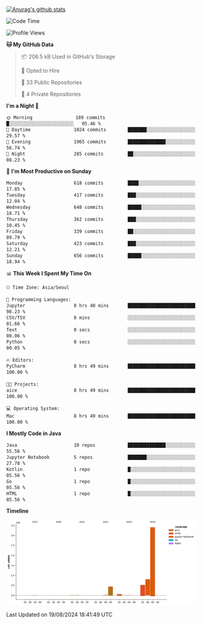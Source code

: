 [![Anurag's github stats](https://github-readme-stats.vercel.app/api?username=hajubal)](https://github.com/anuraghazra/github-readme-stats)

<!--START_SECTION:waka-->
![Code Time](http://img.shields.io/badge/Code%20Time-111%20hrs%2032%20mins-blue)

![Profile Views](http://img.shields.io/badge/Profile%20Views-0-blue)

**🐱 My GitHub Data** 

> 📦 206.5 kB Used in GitHub's Storage 
 > 
> 💼 Opted to Hire
 > 
> 📜 33 Public Repositories 
 > 
> 🔑 4 Private Repositories 
 > 
**I'm a Night 🦉** 

```text
🌞 Morning                189 commits         █░░░░░░░░░░░░░░░░░░░░░░░░   05.46 % 
🌆 Daytime                1024 commits        ███████░░░░░░░░░░░░░░░░░░   29.57 % 
🌃 Evening                1965 commits        ██████████████░░░░░░░░░░░   56.74 % 
🌙 Night                  285 commits         ██░░░░░░░░░░░░░░░░░░░░░░░   08.23 % 
```
📅 **I'm Most Productive on Sunday** 

```text
Monday                   618 commits         ████░░░░░░░░░░░░░░░░░░░░░   17.85 % 
Tuesday                  417 commits         ███░░░░░░░░░░░░░░░░░░░░░░   12.04 % 
Wednesday                648 commits         █████░░░░░░░░░░░░░░░░░░░░   18.71 % 
Thursday                 362 commits         ███░░░░░░░░░░░░░░░░░░░░░░   10.45 % 
Friday                   339 commits         ██░░░░░░░░░░░░░░░░░░░░░░░   09.79 % 
Saturday                 423 commits         ███░░░░░░░░░░░░░░░░░░░░░░   12.21 % 
Sunday                   656 commits         █████░░░░░░░░░░░░░░░░░░░░   18.94 % 
```


📊 **This Week I Spent My Time On** 

```text
🕑︎ Time Zone: Asia/Seoul

💬 Programming Languages: 
Jupyter                  8 hrs 40 mins       █████████████████████████   98.23 % 
CSV/TSV                  8 mins              ░░░░░░░░░░░░░░░░░░░░░░░░░   01.66 % 
Text                     0 secs              ░░░░░░░░░░░░░░░░░░░░░░░░░   00.06 % 
Python                   0 secs              ░░░░░░░░░░░░░░░░░░░░░░░░░   00.05 % 

🔥 Editors: 
PyCharm                  8 hrs 49 mins       █████████████████████████   100.00 % 

🐱‍💻 Projects: 
aice                     8 hrs 49 mins       █████████████████████████   100.00 % 

💻 Operating System: 
Mac                      8 hrs 49 mins       █████████████████████████   100.00 % 
```

**I Mostly Code in Java** 

```text
Java                     10 repos            ██████████████░░░░░░░░░░░   55.56 % 
Jupyter Notebook         5 repos             ███████░░░░░░░░░░░░░░░░░░   27.78 % 
Kotlin                   1 repo              █░░░░░░░░░░░░░░░░░░░░░░░░   05.56 % 
Go                       1 repo              █░░░░░░░░░░░░░░░░░░░░░░░░   05.56 % 
HTML                     1 repo              █░░░░░░░░░░░░░░░░░░░░░░░░   05.56 % 
```



**Timeline**

![Lines of Code chart](https://raw.githubusercontent.com/hajubal/hajubal/main/assets/bar_graph.png)


 Last Updated on 19/08/2024 18:41:49 UTC
<!--END_SECTION:waka-->